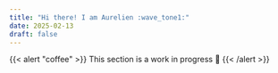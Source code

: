 ```yaml
---
title: "Hi there! I am Aurelien :wave_tone1:"
date: 2025-02-13
draft: false
---
```


{{< alert "coffee" >}}
This section is a work in progress :construction:
{{< /alert >}}